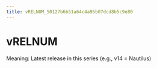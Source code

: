 ```yaml
---
title: vRELNUM_50127b6b51a64c4a95b07dcd8b5c9e80
---
```


# vRELNUM

Meaning: Latest release in this series (e.g., v14 = Nautilus)